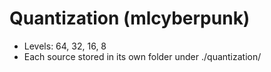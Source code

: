 # Quantization (mlcyberpunk)
- Levels: 64, 32, 16, 8
- Each source stored in its own folder under ./quantization/
